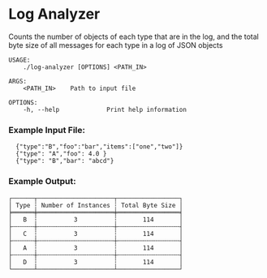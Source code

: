 # Log Analyzer

Counts the number of objects of each type that are in the log, and the total byte size of all messages for each type in a log of JSON objects

```
USAGE:
    ./log-analyzer [OPTIONS] <PATH_IN>

ARGS:
    <PATH_IN>    Path to input file

OPTIONS:
    -h, --help             Print help information
```

### Example Input File:

```
  {"type":"B","foo":"bar","items":["one","two"]}
  {"type": "A","foo": 4.0 }
  {"type": "B","bar": "abcd"}
```

### Example Output:

```
┌──────┬─────────────────────┬─────────────────┐
│ Type ┆ Number of Instances ┆ Total Byte Size │
╞══════╪═════════════════════╪═════════════════╡
│   B  ┆          3          ┆       114       │
├╌╌╌╌╌╌┼╌╌╌╌╌╌╌╌╌╌╌╌╌╌╌╌╌╌╌╌╌┼╌╌╌╌╌╌╌╌╌╌╌╌╌╌╌╌╌┤
│   C  ┆          3          ┆       114       │
├╌╌╌╌╌╌┼╌╌╌╌╌╌╌╌╌╌╌╌╌╌╌╌╌╌╌╌╌┼╌╌╌╌╌╌╌╌╌╌╌╌╌╌╌╌╌┤
│   A  ┆          3          ┆       114       │
├╌╌╌╌╌╌┼╌╌╌╌╌╌╌╌╌╌╌╌╌╌╌╌╌╌╌╌╌┼╌╌╌╌╌╌╌╌╌╌╌╌╌╌╌╌╌┤
│   D  ┆          3          ┆       114       │
└──────┴─────────────────────┴─────────────────┘
```
